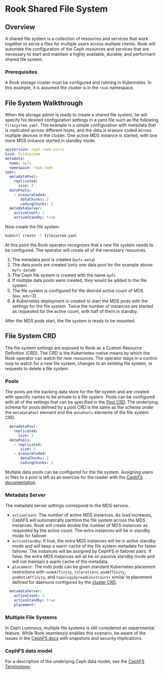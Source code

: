 # Rook Shared File System

## Overview

A shared file system is a collection of resources and services that work together to serve a files for multiple users across multiple clients. Rook will automate the configuration of the Ceph resources and services that are necessary to start and maintain a highly available, durable, and performant shared file system.

### Prerequisites

A Rook storage cluster must be configured and running in Kubernetes. In this example, it is assumed the cluster is in the `rook` namespace.

## File System Walkthrough

When the storage admin is ready to create a shared file system, he will specify his desired configuration settings in a yaml file such as the following `filesystem.yaml`. This example is a simple configuration with metadata that is replicated across different hosts, and the data is erasure coded across multiple devices in the cluster. One active MDS instance is started, with one more MDS instance started in standby mode.
```yaml
apiVersion: ceph.rook.io/v1
kind: Filesystem
metadata:
  name: myfs
  namespace: rook-ceph
spec:
  metadataPool:
    replicated:
      size: 3
  dataPools:
    - erasureCoded:
       dataChunks: 2
       codingChunks: 1
  metadataServer:
    activeCount: 1
    activeStandby: true
```

Now create the file system.
```bash
kubectl create -f filesystem.yaml
```

At this point the Rook operator recognizes that a new file system needs to be configured. The operator will create all of the necessary resources.
1. The metadata pool is created (`myfs-meta`)
1. The data pools are created (only one data pool for the example above: `myfs-data0`)
1. The Ceph file system is created with the name `myfs`
1. If multiple data pools were created, they would be added to the file system
1. The file system is configured for the desired active count of MDS (`max_mds`=3)
1. A Kubernetes deployment is created to start the MDS pods with the settings for the file system. Twice the number of instances are started as requested for the active count, with half of them in standby.

After the MDS pods start, the file system is ready to be mounted.


## File System CRD

The file system settings are exposed to Rook as a Custom Resource Definition (CRD). The CRD is the Kubernetes-native means by which the Rook operator can watch for new resources. The operator stays in a control loop to watch for a new file system, changes to an existing file system, or requests to delete a file system.

### Pools

The pools are the backing data store for the file system and are created with specific names to be private to a file system. Pools can be configured with all of the settings that can be specified in the [Pool CRD](/Documentation/ceph-pool-crd.md). The underlying schema for pools defined by a pool CRD is the same as the schema under the `metadataPool` element and the `dataPools` elements of the file system CRD.

```yaml
  metadataPool:
    replicated:
      size: 3
  dataPools:
    - replicated:
       size: 3
    - erasureCoded:
       dataChunks: 2
       codingChunks: 1
```

Multiple data pools can be configured for the file system. Assigning users or files to a pool is left as an exercise for the reader with the [CephFS documentation](http://docs.ceph.com/docs/master/cephfs/file-layouts/).

### Metadata Server

The metadata server settings correspond to the MDS service.
- `activeCount`: The number of active MDS instances. As load increases, CephFS will automatically partition the file system across the MDS instances. Rook will create double the number of MDS instances as requested by the active count. The extra instances will be in standby mode for failover.
- `activeStandby`: If true, the extra MDS instances will be in active standby mode and will keep a warm cache of the file system metadata for faster failover. The instances will be assigned by CephFS in failover pairs. If false, the extra MDS instances will all be on passive standby mode and will not maintain a warm cache of the metadata.
- `placement`: The mds pods can be given standard Kubernetes placement restrictions with `nodeAffinity`, `tolerations`, `podAffinity`, `podAntiAffinity`, and `topologySpreadConstraints` similar to placement defined for daemons configured by the [cluster CRD](/cluster/examples/kubernetes/ceph/cluster.yaml).

```yaml
  metadataServer:
    activeCount: 1
    activeStandby: true
    placement:
```

### Multiple File Systems
In Ceph Luminous, multiple file systems is still considered an experimental feature. While Rook seamlessly enables this scenario, be aware of the issues in the [CephFS docs](http://docs.ceph.com/docs/master/cephfs/experimental-features/#multiple-filesystems-within-a-ceph-cluster) with snapshots and security implications.


### CephFS data model

For a description of the underlying Ceph data model, see the [CephFS Terminology](http://docs.ceph.com/docs/master/cephfs/standby/#terminology).
